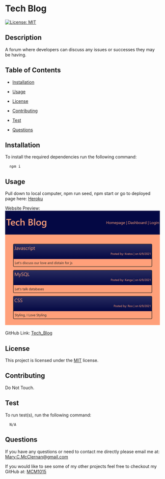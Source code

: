 # Tech Blog

  [![License: MIT](https://img.shields.io/badge/License-MIT-yellow.svg)](https://opensource.org/licenses/MIT)

  ## Description
  A forum where developers can discuss any issues or successes they may be having.
  
  ## Table of Contents
  - [Installation](#Installation)
  
  - [Usage](#Usage)
  
  - [License](#License)
  
  - [Contributing](#Contributing)
  
  - [Test](#Test)
  
  - [Questions](#Questions)
  
  ## Installation
  To install the required dependencies run the following command:
  
      npm i
      
  ## Usage
  Pull down to local computer, npm run seed, npm start or go to deployed page here: 
  [Heroku](https://aqueous-citadel-79400.herokuapp.com/)
  

  Website Preview:
  ![Webpage Preview](./public/Website_Preview.png)
  
  GitHub Link: 
  [Tech_Blog](https://github.com/MCM1015/Tech_Blog)
  
  ## License 
  This project is licensed under the [MIT](https://opensource.org/licenses/MIT) license.
  
  ## Contributing
  Do Not Touch.
  
  ## Test
  To run test(s), run the following command:
  
      N/A
  
  ## Questions
  If you have any questions or need to contact me directly please email me at:
  <Mary.C.McClernan@gmail.com>
  
  If you would like to see some of my other projects feel free to checkout my GitHub at:
  [MCM1015](https://github.com/MCM1015)